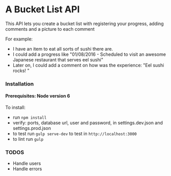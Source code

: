 # A Bucket List API

This API lets you create a bucket list with registering your progress, adding comments and a picture to each comment

For example:

- I have an item to eat all sorts of sushi there are.
- I could add a progress like "01/08/2016 - Scheduled to visit an awesome Japanese restaurant that serves eel sushi"
- Later on, I could add a comment on how was the experience: "Eel sushi rocks! <picture of an eel sushi>"

### Installation

#### Prerequisites: Node version 6

To install:

- run `npm install`
- verify: ports, database url, user and password, in settings.dev.json and settings.prod.json
- to test run `gulp serve-dev` to test in `http://localhost:3000`
- to lint run `gulp`

### TODOS
- Handle users
- Handle errors